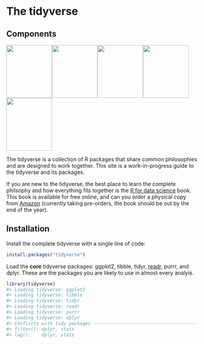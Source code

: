 
<!-- README.md is generated from README.Rmd. Please edit that file -->
<style>
small.tidyverse {display: none;}
.navbar .navbar-brand {
  font-size: 50px;
  padding: 10px 0 0 0;
  background-image: none;
}
.navbar {
  height: 80px;
}
body {
  position: relative;
  padding-top: 100px;
}
</style>
The tidyverse
=============

Components
----------

<a href='http://forcats.tidyverse.org'><img src='http://forcats.tidyverse.org/logo.png' width='120' height='139' /></a><a href='http://ggplot2.tidyverse.org'><img src='http://ggplot2.tidyverse.org/logo.png' width='120' height='139' /></a><a href='http://haven.tidyverse.org'><img src='http://haven.tidyverse.org/logo.png' width='120' height='139' /></a><a href='http://readr.tidyverse.org'><img src='http://readr.tidyverse.org/logo.png' width='120' height='139' /></a><a href='http://stringr.tidyverse.org'><img src='http://stringr.tidyverse.org/logo.png' width='120' height='139' /></a>

The tidyverse is a collection of R packages that share common philosophies and are designed to work together. This site is a work-in-progress guide to the tidyverse and its packages.

If you are new to the tidyverse, the best place to learn the complete philsophy and how everything fits together is the [R for data science](http://r4ds.had.co.nz/) book. This book is available for free online, and can you order a physical copy from [Amazon](http://amzn.to/2aHLAQ1) (currently taking pre-orders, the book should be out by the end of the year).

Installation
------------

Install the complete tidyverse with a single line of code:

``` r
install.packages("tidyverse")
```

Load the **core** tidyverse packages: ggplot2, tibble, tidyr, [readr](http://readr.tidyverse.org), purrr, and dplyr. These are the packages you are likely to use in almost every analyis.

``` r
library(tidyverse)
#> Loading tidyverse: ggplot2
#> Loading tidyverse: tibble
#> Loading tidyverse: tidyr
#> Loading tidyverse: readr
#> Loading tidyverse: purrr
#> Loading tidyverse: dplyr
#> Conflicts with tidy packages ----------------------------------------------
#> filter(): dplyr, stats
#> lag():    dplyr, stats
```
